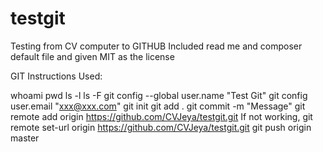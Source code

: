 # testgit
Testing from CV computer to GITHUB
Included read me and composer default file and given MIT as the license

GIT Instructions Used:

whoami
pwd 
ls -l 
ls -F 
git config --global user.name "Test Git"
git config user.email "xxx@xxx.com"
git init 
git add .
git commit -m "Message"
git remote add origin https://github.com/CVJeya/testgit.git 
If not working,
git remote set-url origin https://github.com/CVJeya/testgit.git
git push origin master
